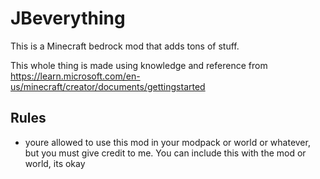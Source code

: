 # JBeverything
This is a Minecraft bedrock mod that adds tons of stuff.

This whole thing is made using knowledge and reference from https://learn.microsoft.com/en-us/minecraft/creator/documents/gettingstarted

## Rules

* youre allowed to use this mod in your modpack or world or whatever, but you must give credit to me. You can include this with the mod or world, its okay
